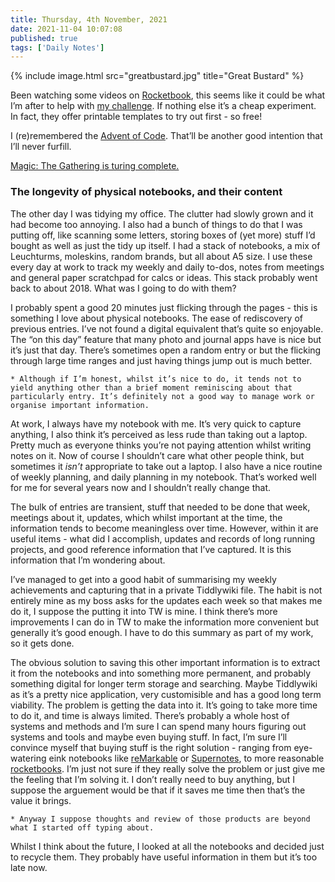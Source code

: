 ```yaml
---
title: Thursday, 4th November, 2021
date: 2021-11-04 10:07:08
published: true
tags: ['Daily Notes']
---
```


{% include image.html src="greatbustard.jpg" title="Great Bustard" %}


Been watching some videos on [Rocketbook](https://getrocketbook.co.uk/), this seems like it could be what I’m after to help with [my challenge](https://alexjj.com/2021/11/04/115353.html?title=The%20longevity%20of%20physical%20notebooks,%20and%20their%20content). If nothing else it’s a cheap experiment. In fact, they offer printable templates to try out first - so free!


I (re)remembered the [Advent of Code](https://adventofcode.com/). That’ll be another good intention that I’ll never furfill.

[Magic: The Gathering is turing complete.](https://fermatslibrary.com/s/magic-the-gathering-is-turing-complete)

### The longevity of physical notebooks, and their content

The other day I was tidying my office. The clutter had slowly grown and it had become too annoying. I also had a bunch of things to do that I was putting off, like scanning some letters, storing boxes of (yet more) stuff I’d bought as well as just the tidy up itself. I had a stack of notebooks, a mix of Leuchturms, moleskins, random brands, but all about A5 size. I use these every day at work to track my weekly and daily to-dos, notes from meetings and general paper scratchpad for calcs or ideas. This stack probably went back to about 2018. What was I going to do with them?

I probably spent a good 20 minutes just flicking through the pages - this is something I love about physical notebooks. The ease of rediscovery of previous entries. I’ve not found a digital equivalent that’s quite so enjoyable. The “on this day” feature that many photo and journal apps have is nice but it’s just that day. There’s sometimes open a random entry or but the flicking through large time ranges and just having things jump out is much better.

    * Although if I’m honest, whilst it’s nice to do, it tends not to yield anything other than a brief moment reminiscing about that particularly entry. It’s definitely not a good way to manage work or organise important information.

At work, I always have my notebook with me. It’s very quick to capture anything, I also think it’s perceived as less rude than taking out a laptop. Pretty much as everyone thinks you’re not paying attention whilst writing notes on it. Now of course I shouldn’t care what other people think, but sometimes it *isn’t* appropriate to take out a laptop. I also have a nice routine of weekly planning, and daily planning in my notebook. That’s worked well for me for several years now and I shouldn’t really change that.

The bulk of entries are transient, stuff that needed to be done that week, meetings about it, updates, which whilst important at the time, the information tends to become meaningless over time. However, within it are useful items - what did I accomplish, updates and records of long running projects, and good reference information that I’ve captured. It is this information that I’m wondering about.

I’ve managed to get into a good habit of summarising my weekly achievements and capturing that in a private Tiddlywiki file. The habit is not entirely mine as my boss asks for the updates each week so that makes me do it, I suppose the putting it into TW is mine. I think there’s more improvements I can do in TW to make the information more convenient but generally it’s good enough. I have to do this summary as part of my work, so it gets done.

The obvious solution to saving this other important information is to extract it from the notebooks and into something more permanent, and probably something digital for longer term storage and searching. Maybe Tiddlywiki as it’s a pretty nice application, very customisible and has a good long term viability. The problem is getting the data into it. It’s going to take more time to do it, and time is always limited. There’s probably a whole host of systems and methods and I’m sure I can spend many hours figuring out systems and tools and maybe even buying stuff. In fact, I’m sure I’ll convince myself that buying stuff is the right solution - ranging from eye-watering eink notebooks like [reMarkable](https://remarkable.com/) or [Supernotes](https://supernote.com/), to more reasonable [rocketbooks](https://getrocketbook.co.uk). I’m just not sure if they really solve the problem or just give me the feeling that I’m solving it. I don’t really need to buy anything, but I suppose the arguement would be that if it saves me time then that’s the value it brings.

    * Anyway I suppose thoughts and review of those products are beyond what I started off typing about.

Whilst I think about the future, I looked at all the notebooks and decided just to recycle them. They probably have useful information in them but it’s too late now.